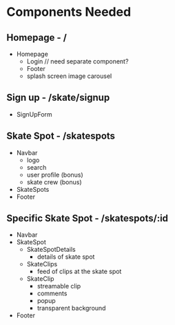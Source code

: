 # Components Needed

## Homepage - /

- Homepage
  - Login // need separate component?
  - Footer
  - splash screen image carousel

## Sign up - /skate/signup

- SignUpForm

## Skate Spot - /skatespots

- Navbar
  - logo
  - search
  - user profile (bonus)
  - skate crew (bonus)
- SkateSpots
- Footer

## Specific Skate Spot - /skatespots/:id

- Navbar
- SkateSpot
  - SkateSpotDetails
    - details of skate spot
  - SkateClips
    - feed of clips at the skate spot
  - SkateClip
    - streamable clip
    - comments
    - popup
    - transparent background
- Footer
